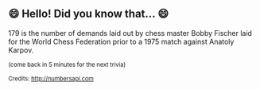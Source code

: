 ## :smile: Hello! Did you know that... :smile:
179 is the number of demands laid out by chess master Bobby Fischer laid for the World Chess Federation prior to a 1975 match against Anatoly Karpov.

<sup>(come back in 5 minutes for the next trivia)</sup>


<sup>Credits: http://numbersapi.com</sup>

